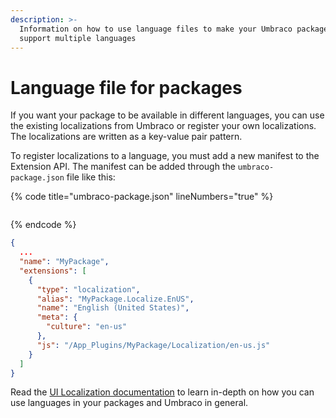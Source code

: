 ```yaml
---
description: >-
  Information on how to use language files to make your Umbraco package UI
  support multiple languages
---
```


# Language file for packages

If you want your package to be available in different languages, you can use the existing localizations from Umbraco or register your own localizations. The localizations are written as a key-value pair pattern.

To register localizations to a language, you must add a new manifest to the Extension API. The manifest can be added through the `umbraco-package.json` file like this:

{% code title="umbraco-package.json" lineNumbers="true" %}
```
```
{% endcode %}

```json
{
  ...
  "name": "MyPackage",
  "extensions": [
    {
      "type": "localization",
      "alias": "MyPackage.Localize.EnUS",
      "name": "English (United States)",
      "meta": {
        "culture": "en-us"
      },
      "js": "/App_Plugins/MyPackage/Localization/en-us.js"
    }
  ]
}
```

Read the [UI Localization documentation](../../customize-the-backoffice/ui-localization.md) to learn in-depth on how you can use languages in your packages and Umbraco in general.
